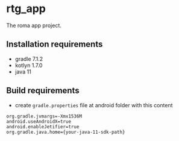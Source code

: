 # rtg_app

The roma app project.

## Installation requirements

- gradle 7.1.2
- kotlyn 1.7.0
- java 11

## Build requirements

- create `gradle.properties` file at android folder with this content

```
org.gradle.jvmargs=-Xmx1536M
android.useAndroidX=true
android.enableJetifier=true
org.gradle.java.home={your-java-11-sdk-path}
```